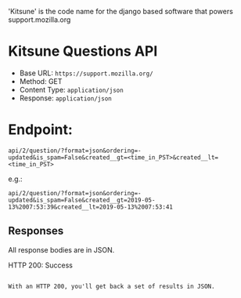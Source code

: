 'Kitsune' is the code name for the django based software that powers support.mozilla.org

# Kitsune Questions API

* Base URL: `https://support.mozilla.org/`
* Method: GET
* Content Type: ``application/json``
* Response: ``application/json``

# Endpoint:

```
api/2/question/?format=json&ordering=-updated&is_spam=False&created__gt=<time_in_PST>&created__lt=<time_in_PST>
```

e.g.:

```
api/2/question/?format=json&ordering=-updated&is_spam=False&created__gt=2019-05-13%2007:53:39&created__lt=2019-05-13%2007:53:41
```

Responses
---------

All response bodies are in JSON.

HTTP 200: Success
~~~~~~~~~~~~~~~~~

With an HTTP 200, you'll get back a set of results in JSON.
